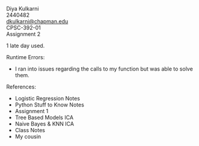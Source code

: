 Diya Kulkarni  
2440482  
[dkulkarni@chapman.edu](mailto:dkulkarni@chapman.edu)  
CPSC-392-01  
Assignment 2

1 late day used.

Runtime Errors:

- I ran into issues regarding the calls to my function but was able to solve them.

References:

- Logistic Regression Notes  
- Python Stuff to Know Notes  
- Assignment 1  
- Tree Based Models ICA  
- Naive Bayes & KNN ICA  
- Class Notes  
- My cousin
